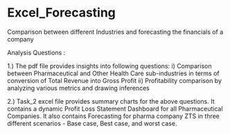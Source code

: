 # Excel_Forecasting
Comparison between different Industries and forecasting the financials of a company

Analysis Questions :

1.) The pdf file provides insights into following questions: i) Comparison between Pharmaceutical and Other Health Care sub-industries in terms of conversion of Total Revenue into Gross Profit ii) Profitability comparison by analyzing various metrics and drawing inferences

2.) Task_2 excel file provides summary charts for the above questions. It contains a dynamic Profit Loss Statement Dashboard for all Pharmaceutical Companies. It also contains Forecasting for pharma company ZTS in three different scenarios - Base case, Best case, and worst case.
   
